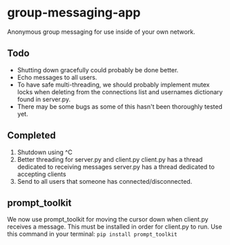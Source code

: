 # group-messaging-app
Anonymous group messaging for use inside of your own network.

## Todo
* Shutting down gracefully could probably be done better.
* Echo messages to all users.
* To have safe multi-threading, we should probably implement mutex locks when deleting from the connections list and usernames dictionary found in server.py.
* There may be some bugs as some of this hasn't been thoroughly tested yet.

## Completed
1. Shutdown using ^C
2. Better threading for server.py and client.py
   client.py has a thread dedicated to receiving messages
   server.py has a thread dedicated to accepting clients
3. Send to all users that someone has connected/disconnected.

## prompt_toolkit
We now use prompt_toolkit for moving the cursor down when client.py receives a message.
This must be installed in order for client.py to run.  Use this command in your terminal:
`pip install prompt_toolkit`
